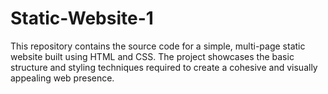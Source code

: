 # Static-Website-1
This repository contains the source code for a simple, multi-page static website built using HTML and CSS. The project showcases the basic structure and styling techniques required to create a cohesive and visually appealing web presence.
